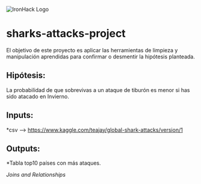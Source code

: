 
![IronHack Logo](https://s3-eu-west-1.amazonaws.com/ih-materials/uploads/upload_d5c5793015fec3be28a63c4fa3dd4d55.png)

# sharks-attacks-project 

El objetivo de este proyecto es aplicar las herramientas de limpieza y manipulación aprendidas para confirmar o desmentir la hipótesis planteada.

## Hipótesis:

La probabilidad de que sobrevivas a un ataque de tiburón es menor si has sido atacado en Invierno.

## Inputs:

*csv --> https://www.kaggle.com/teajay/global-shark-attacks/version/1

## Outputs:
*Tabla top10 países con más ataques.







 *Joins and Relationships* 
